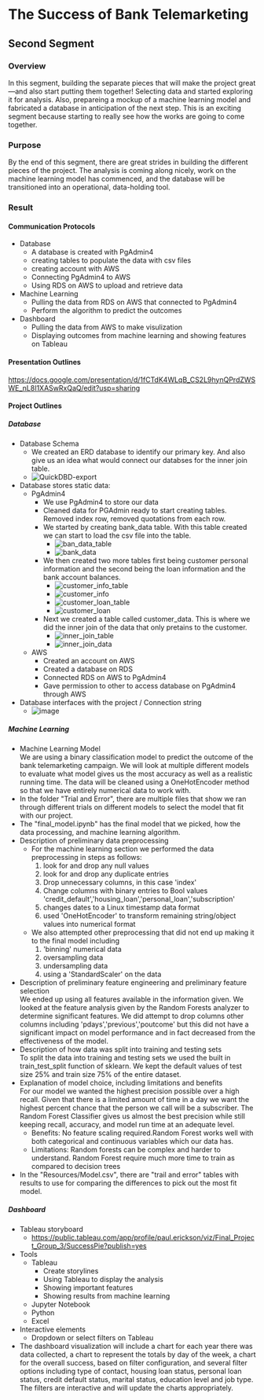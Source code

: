 # The Success of Bank Telemarketing
## Second Segment
### Overview
In this segment, building the separate pieces that will make the project great—and also start putting them together! Selecting data and started exploring it for analysis. Also, prepareing a mockup of a machine learning model and fabricated a database in anticipation of the next step. This is an exciting segment because starting to really see how the works are going to come together.
### Purpose
By the end of this segment, there are great strides in building the different pieces of the project. The analysis is coming along nicely, work on the machine learning model has commenced, and the database will be transitioned into an operational, data-holding tool.
### Result
#### Communication Protocols
- Database
	- A database is created with PgAdmin4
	- creating tables to populate the data with csv files
	- creating account with AWS
	- Connecting PgAdmin4 to AWS
	- Using RDS on AWS to upload and retrieve data
- Machine Learning
	- Pulling the data from RDS on AWS that connected to PgAdmin4
	- Perform the algorithm to predict the outcomes 
- Dashboard
	- Pulling the data from AWS to make visulization
	- Displaying outcomes from machine learning and showing features on Tableau 	
#### Presentation Outlines
https://docs.google.com/presentation/d/1fCTdK4WLqB_CS2L9hynQPrdZWSWE_nL8I1XASwRxQaQ/edit?usp=sharing  

#### Project Outlines
##### Database
- Database Schema
	- We created an ERD database to identify our primary key. And also give us an idea what would connect our databses for the inner join table.
	- ![QuickDBD-export](https://user-images.githubusercontent.com/33468680/170830252-7aacdd63-4850-443c-9c52-3f17bd55a54c.png)     
- Database stores static data:
	- PgAdmin4
		- We use PgAdmin4 to store our data   
		- Cleaned data for PGAdmin ready to start creating tables. Removed index row, removed quotations from each row.
		- We started by creating bank_data table. With this table created we can start to load the csv file into the table.
			- ![ban_data_table](https://user-images.githubusercontent.com/33468680/170159274-85ed5819-77e5-41b6-bf5f-e0f3b4240004.png)
			- ![bank_data](https://user-images.githubusercontent.com/33468680/170831083-08e9e6d1-b2fd-4566-bd6e-084d2386250b.png)  
		- We then created two more tables first being customer personal information and the second being the loan information and the bank account balances.  
			- ![customer_info_table](https://user-images.githubusercontent.com/33468680/170159407-66e01606-938b-4f03-a7b5-3e26d0cb8a0e.png)  
			- ![customer_info](https://user-images.githubusercontent.com/33468680/170831105-930b4926-942f-4721-b9f5-bf28af193fae.png)      
			-  ![customer_loan_table](https://user-images.githubusercontent.com/33468680/170831182-98679045-3d4f-4652-be23-7bdc6fa0ce52.png)  
			- ![customer_loan](https://user-images.githubusercontent.com/33468680/170831120-0b83eb61-6df6-4de1-a769-13221fc26869.png)     
		- Next we created a table called customer_data. This is where we did the inner join of the data that only pretains to the customer.
			- ![inner_join_table](https://user-images.githubusercontent.com/33468680/170831148-528eafbb-7b2b-4a0d-8114-a2de0349b62a.png)
			- ![inner_join_data](https://user-images.githubusercontent.com/33468680/170831160-78ede24a-f095-4c43-9bf0-1eab4eaadc24.png)  
	- AWS
		- Created an account on AWS
		- Created a database on RDS
		- Connected RDS on AWS to PgAdmin4
		- Gave permission to other to access database on PgAdmin4 through AWS
- Database interfaces with the project / Connection string 
	- ![image](https://user-images.githubusercontent.com/33468680/170830672-cb2dbceb-19b8-4a36-87f7-863364c2c8bd.png)

##### Machine Learning
- Machine Learning Model   
We are using a binary classification model to predict the outcome of the bank telemarketing campaign. We will look at multiple different models to evaluate what model gives us the most accuracy as well as a realistic running time. The data will be cleaned using a OneHotEncoder method so that we have entirely numerical data to work with.
- In the folder "Trial and Error", there are multiple files that show we ran through different trials on different models to select the model that fit with our project.
- The "final_model.ipynb" has the final model that we picked, how the data processing, and machine learning algorithm.  
- Description of preliminary data preprocessing
	- For the machine learning section we performed the data preprocessing in steps as follows:
		1. look for and drop any null values
		2. look for and drop any duplicate entries
		3. Drop unnecessary columns, in this case 'index'
		4. Change columns with binary entries to Bool values 'credit_default','housing_loan','personal_loan','subscription'
		5. changes dates to a Linux timestamp data format
		6. used 'OneHotEncoder' to transform remaining string/object values into numerical format
	- We also attempted other preprocessing that did not end up making it to the final model including 
		1. 'binning' numerical data
		2. oversampling data
		3. undersampling data
		4. using a 'StandardScaler' on the data
- Description of preliminary feature engineering and preliminary feature selection  
We ended up using all features available in the information given. We looked at the feature analysis given by the Random Forests analyzer to determine significant features. We did attempt to drop columns other columns including 'pdays','previous','poutcome' but this did not have a significant impact on model performance and in fact decreased from the effectiveness of the model.
- Description of how data was split into training and testing sets  
To split the data into training and testing sets we used the built in train_test_split function of sklearn. We kept the default values of test size 25% and train size 75% of the entire dataset.
- Explanation of model choice, including limitations and benefits   
For our model we wanted the highest precision possible over a high recall. Given that there is a limited amount of time in a day we want the highest percent chance that the person we call will be a subscriber. The Random Forest Classifier gives us almost the best precision while still keeping recall, accuracy, and model run time at an adequate level.
	- Benefits: No feature scaling required.Random Forest works well with both categorical and continuous variables which our data has.
	- Limitations: Random forests can be complex and harder to understand. Random Forest require much more time to train as compared to decision trees
- In the "Resources/Model.csv", there are "trail and error" tables with results to use for comparing the differences to pick out the most fit model.
##### Dashboard
- Tableau storyboard
	- https://public.tableau.com/app/profile/paul.erickson/viz/Final_Project_Group_3/SuccessPie?publish=yes 
- Tools
	- Tableau
		- Create storylines
		- Using Tableau to display the analysis
		- Showing important features 
		- Showing results from machine learning
	- Jupyter Notebook
	- Python
	- Excel 
- Interactive elements
	-  Dropdown or select filters on Tableau
- The dashboard visualization will include a chart for each year there was data collected, a chart to represent the totals by day of the week, a chart for the overall success, based on filter configuration, and several filter options including type of contact, housing loan status, personal loan status, credit default status, marital status, education level and job type. The filters are interactive and will update the charts appropriately.
 

